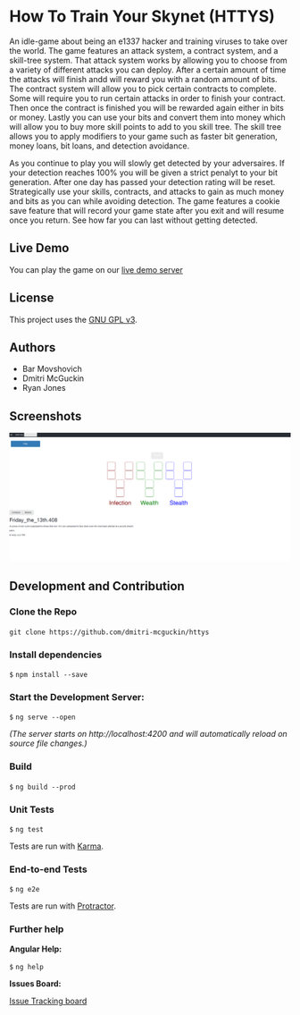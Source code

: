 # How To Train Your Skynet (HTTYS)

An idle-game about being an e1337 hacker and training viruses to take over the world. The game features an attack system, a contract system, and a skill-tree system.
That attack system works by allowing you to choose from a variety of different attacks you can deploy. After a certain amount of time the attacks will finish andd will reward you with a random amount of bits. The contract system will allow you to pick certain contracts to complete. Some will require you to run certain attacks in order to finish your contract. Then once the contract is finished you will be rewarded again either in bits or money. Lastly you can use your bits and convert them into money which will allow you to buy more skill points to add to you skill tree. The skill tree allows you to apply modifiers to your game such as faster bit generation, money loans, bit loans, and detection avoidance. 

As you continue to play you will slowly get detected by your adversaires. If your detection reaches 100% you will be given a strict penalyt to your bit generation. After one day has passed your detection rating will be reset. Strategically use your skills, contracts, and attacks to gain as much money and bits as you can while avoiding detection. The game features a cookie save feature that will record your game state after you exit and will resume once you return. See how far you can last without getting detected.  

## Live Demo

You can play the game on our [live demo server](https://httys.mandatoryfun.xyz)

## License

This project uses the [GNU GPL v3](LICENSE).

## Authors

* Bar Movshovich
* Dmitri McGuckin
* Ryan Jones

## Screenshots

![Skill Tree](docs/1.png)


## Development and Contribution

### Clone the Repo

`git clone https://github.com/dmitri-mcguckin/httys`


### Install dependencies

`$` `npm install --save`

### Start the Development Server:

`$` `ng serve --open`

*(The server starts on http://localhost:4200 and will automatically reload on source file changes.)*

### Build

`$` `ng build --prod`

### Unit Tests

`$` `ng test`

Tests are run with [Karma](https://karma-runner.github.io).

### End-to-end Tests

`$` `ng e2e`

Tests are run with [Protractor](http://www.protractortest.org/).

### Further help

**Angular Help:**

`$` `ng help`


**Issues Board:**

[Issue Tracking board](https://github.com/dmitri-mcguckin/httys/issues)
